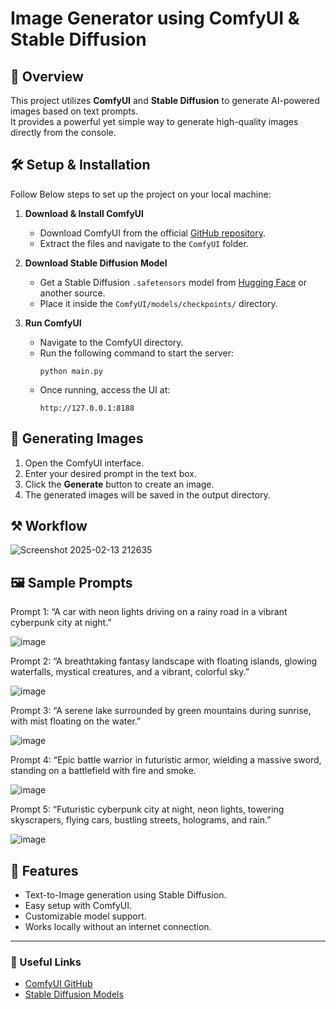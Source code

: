 # Image Generator using ComfyUI & Stable Diffusion

## 📌 Overview
This project utilizes **ComfyUI** and **Stable Diffusion** to generate AI-powered images based on text prompts.  
It provides a powerful yet simple way to generate high-quality images directly from the console.

## 🛠️ Setup & Installation
Follow Below steps to set up the project on your local machine:

1. **Download & Install ComfyUI**
   - Download ComfyUI from the official [GitHub repository](https://github.com/comfyanonymous/ComfyUI).
   - Extract the files and navigate to the `ComfyUI` folder.

2. **Download Stable Diffusion Model**
   - Get a Stable Diffusion `.safetensors` model from [Hugging Face](https://huggingface.co/stabilityai) or another source.
   - Place it inside the `ComfyUI/models/checkpoints/` directory.

3. **Run ComfyUI**
   - Navigate to the ComfyUI directory.
   - Run the following command to start the server:
     ```
     python main.py
     ```
   - Once running, access the UI at:
     ```
     http://127.0.0.1:8188
     ```

## 🚀 Generating Images
1. Open the ComfyUI interface.
2. Enter your desired prompt in the text box.
3. Click the **Generate** button to create an image.
4. The generated images will be saved in the output directory.

## ⚒️ Workflow 
  ![Screenshot 2025-02-13 212635](https://github.com/user-attachments/assets/c05ae925-3e15-4a63-b711-ace0e462e64e)

## 🖼️ Sample Prompts
Prompt 1: “A car with neon lights driving on a rainy road in a vibrant cyberpunk city at night.”

![image](https://github.com/user-attachments/assets/2c8c9ef7-29cb-49c8-b604-eba3c37b553b)

                

Prompt 2: “A breathtaking fantasy landscape with floating islands, glowing waterfalls, mystical creatures, and a vibrant, colorful sky.”

![image](https://github.com/user-attachments/assets/9a540e24-9a16-4a9b-9e57-375726a53a4a)
                  


Prompt 3: “A serene lake surrounded by green mountains during sunrise, with mist floating on the water.”

![image](https://github.com/user-attachments/assets/11b5646b-549e-48bb-91d2-d01f2ad6d9ee)
                  


Prompt 4: “Epic battle warrior in futuristic armor, wielding a massive sword, standing on a battlefield with fire and smoke.

![image](https://github.com/user-attachments/assets/801a797f-664b-4da2-984a-e745b0c14fbd)
              


Prompt 5: “Futuristic cyberpunk city at night, neon lights, towering skyscrapers, flying cars, bustling streets, holograms, and rain.”

![image](https://github.com/user-attachments/assets/eac13694-da34-4051-9baa-1808d00a3256)


## 📌 Features
- Text-to-Image generation using Stable Diffusion.
- Easy setup with ComfyUI.
- Customizable model support.
- Works locally without an internet connection.

---
### 🔗 Useful Links
- [ComfyUI GitHub](https://github.com/comfyanonymous/ComfyUI)
- [Stable Diffusion Models](https://huggingface.co/Comfy-Org/stable-diffusion-v1-5-archive/blob/main/v1-5-pruned-emaonly-fp16.safetensors)
